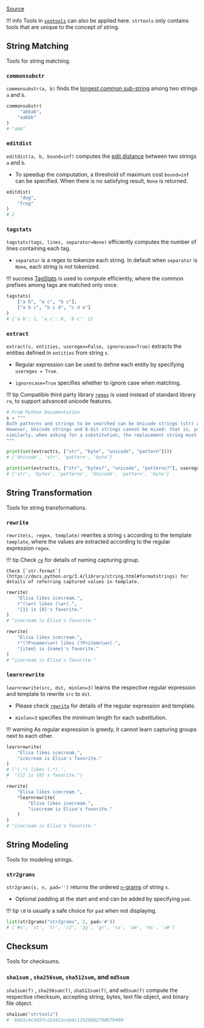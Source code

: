 [Source](https://github.com/chuanconggao/extratools/blob/master/extratools/strtools.py)

!!! info
    Tools in [`seqtools`](seqtools) can also be applied here. `strtools` only contains tools that are unique to the concept of string.

## String Matching

Tools for string matching.

### `commonsubstr`

`commonsubstr(a, b)` finds the [longest common sub-string](https://en.wikipedia.org/wiki/Longest_common_substring_problem) among two strings `a` and `b`.

``` python
commonsubstr(
     "abbab",
    "aabbb"
)
# "abb"
```

### `editdist`

`editdist(a, b, bound=inf)` computes the [edit distance](https://en.wikipedia.org/wiki/Edit_distance) between two strings `a` and `b`.

- To speedup the computation, a threshold of maximum cost `bound=inf` can be specified. When there is no satisfying result, `None` is returned.

``` python
editdist(
     "dog",
    "frog"
)
# 2
```

### `tagstats`

`tagstats(tags, lines, separator=None)` efficiently computes the number of lines containing each tag.

- `separator` is a regex to tokenize each string. In default when `separator` is `None`, each string is not tokenized.

!!! success
    [TagStats](https://github.com/chuanconggao/TagStats) is used to compute efficiently, where the common prefixes among tags are matched only once.

``` python
tagstats(
    ["a b", "a c", "b c"],
    ["a b c", "b c d", "c d e"]
)
# {'a b': 1, 'a c': 0, 'b c': 2}
```

### `extract`

`extract(s, entities, useregex=False, ignorecase=True)` extracts the entities defined in `entities` from string `s`.

- Regular expression can be used to define each entity by specifying `useregex = True`.

- `ignorecase=True` specifies whether to ignore case when matching.

!!! tip
    Compatible third party library [`regex`](https://pypi.org/project/regex/) is used instead of standard library `re`, to support advanced unicode features.

``` python
# From Python Documentation
s = """
Both patterns and strings to be searched can be Unicode strings (str) as well as 8-bit strings (bytes). 
However, Unicode strings and 8-bit strings cannot be mixed: that is, you cannot match a Unicode string with a byte pattern or vice-versa;
similarly, when asking for a substitution, the replacement string must be of the same type as both the pattern and the search string.
"""

print(set(extract(s, ["str", "byte", "unicode", "pattern"])))
# {'Unicode', 'str', 'pattern', 'byte'}

print(set(extract(s, ["str", "bytes?", "unicode", "patterns?"], useregex=True)))
# {'str', 'bytes', 'patterns', 'Unicode', 'pattern', 'byte'}
```

## String Transformation

Tools for string transformations.

### `rewrite`

`rewrite(s, regex, template)` rewrites a string `s` according to the template `template`, where the values are extracted according to the regular expression `regex`.

!!! tip
    Check [`re`](https://docs.python.org/3/library/re.html) for details of naming capturing group.

    Check [`str.format`](https://docs.python.org/3.4/library/string.html#formatstrings) for details of referring captured values in template.

``` python
rewrite(
    "Elisa likes icecream.",
    r"(\w+) likes (\w+).",
    "{1} is {0}'s favorite."
)
# "icecream is Elisa's favorite."

rewrite(
    "Elisa likes icecream.",
    r"(?P<name>\w+) likes (?P<item>\w+).",
    "{item} is {name}'s favorite."
)
# "icecream is Elisa's favorite."
```

### `learnrewrite`

`learnrewrite(src, dst, minlen=3)` learns the respective regular expression and template to rewrite `src` to `dst`.

- Please check [`rewrite`](strtools#rewrite) for details of the regular expression and template.

- `minlen=3` specifies the minimum length for each substitution.

!!! warning
    As regular expression is greedy, it cannot learn capturing groups next to each other.

``` python
learnrewrite(
    "Elisa likes icecream.",
    "icecream is Elisa's favorite."
)
# ('(.*) likes (.*).',
#  "{1} is {0}'s favorite.")

rewrite(
    "Elisa likes icecream.",
    *learnrewrite(
        "Elisa likes icecream.",
        "icecream is Elisa's favorite."
    )
)
# "icecream is Elisa's favorite."
```

## String Modeling

Tools for modeling strings.

### `str2grams`

`str2grams(s, n, pad='')` returns the ordered [`n`-grams](https://en.wikipedia.org/wiki/N-gram) of string `s`.

- Optional padding at the start and end can be added by specifying `pad`.

!!! tip
    `\0` is usually a safe choice for `pad` when not displaying.

``` python
list(str2grams("str2grams", 2, pad='#'))
# ['#s', 'st', 'tr', 'r2', '2g', 'gr', 'ra', 'am', 'ms', 's#']
```

## Checksum

Tools for checksums.

### `sha1sum` , `sha256sum`, `sha512sum`, and `md5sum`

`sha1sum(f)` , `sha256sum(f)`, `sha512sum(f)`, and `md5sum(f)` compute the respective checksum, accepting string, bytes, text file object, and binary file object.

``` python
sha1sum("strtools")
# 'bb91c4c3457cd1442acda4c11b29b02748679409'
```
